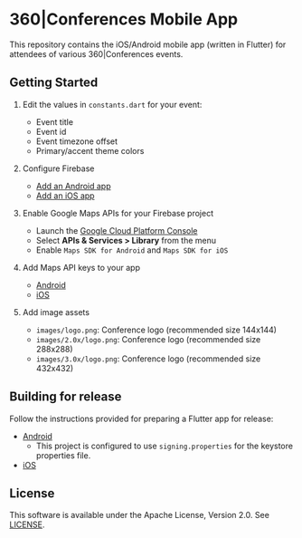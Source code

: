 # 360|Conferences Mobile App

This repository contains the iOS/Android mobile app (written in Flutter) for attendees
of various 360|Conferences events.

## Getting Started

1. Edit the values in `constants.dart` for your event:

   - Event title
   - Event id
   - Event timezone offset
   - Primary/accent theme colors

1. Configure Firebase

   - [Add an Android app](https://firebase.google.com/docs/flutter/setup#configure_an_android_app)
   - [Add an iOS app](https://firebase.google.com/docs/flutter/setup#configure_an_ios_app)

1. Enable Google Maps APIs for your Firebase project

   - Launch the [Google Cloud Platform Console](https://console.cloud.google.com/google/maps-apis/overview)
   - Select **APIs & Services > Library** from the menu
   - Enable `Maps SDK for Android` and `Maps SDK for iOS`

1. Add Maps API keys to your app

   - [Android](https://developers.google.com/maps/documentation/android-sdk/get-api-key)
   - [iOS](https://developers.google.com/maps/documentation/ios-sdk/get-api-key)

1. Add image assets
   - `images/logo.png`: Conference logo (recommended size 144x144)
   - `images/2.0x/logo.png`: Conference logo (recommended size 288x288)
   - `images/3.0x/logo.png`: Conference logo (recommended size 432x432)

## Building for release

Follow the instructions provided for preparing a Flutter app for release:

- [Android](https://flutter.dev/docs/deployment/android)
  - This project is configured to use `signing.properties` for the keystore
    properties file.
- [iOS](https://flutter.dev/docs/deployment/ios)

## License

This software is available under the Apache License, Version 2.0.
See [LICENSE](LICENSE).
